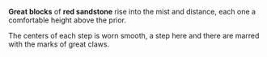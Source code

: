 **Great blocks** of **red sandstone** rise into the mist and distance, each one a comfortable height above the prior.

The centers of each step is worn smooth, a step here and there are marred with the marks of great claws. 
